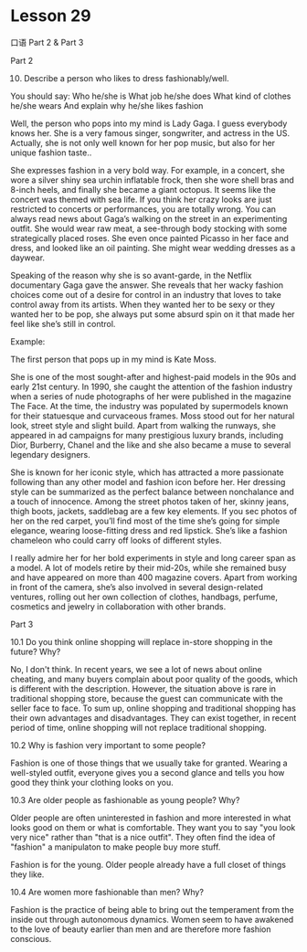 # Lesson 29

口语 Part 2 & Part 3

Part 2

10.   Describe a person who likes to dress fashionably/well. 

You should say:
Who he/she is
What job he/she does
What kind of clothes he/she wears
And explain why he/she likes fashion

Well, the person who pops into my mind is Lady Gaga. I guess everybody knows her. She is a very famous singer, songwriter, and actress in the US. Actually, she is not only well known for her pop music, but also for her unique fashion taste..

She expresses fashion in a very bold way. For example, in a concert, she wore a silver shiny sea urchin inflatable frock, then she wore shell bras and 8-inch heels, and finally she became a giant octopus. It seems like the concert was themed with sea life. If you think her crazy looks are just restricted to concerts or performances, you are totally wrong. You can always read news about Gaga’s walking on the street in an experimenting outfit. She would wear raw meat, a see-through body stocking with some strategically placed roses. She even once painted Picasso in her face and dress, and looked like an oil painting. She might wear wedding dresses as a daywear.

Speaking of the reason why she is so avant-garde, in the Netflix documentary Gaga gave the answer. She reveals that her wacky fashion choices come out of a desire for control in an industry that loves to take control away from its artists. When they wanted her to be sexy or they wanted her to be pop, she always put some absurd spin on it that made her feel like she’s still in control.

Example:

The first person that pops up in my mind is Kate Moss. 

She is one of the most sought-after and highest-paid models in the 90s and early 21st century. In 1990, she caught the attention of the fashion industry when a series of nude photographs of her were published in the magazine The Face. At the time, the industry was populated by supermodels known for their statuesque and curvaceous frames. Moss stood out for her natural look, street style and slight build. Apart from walking the runways, she appeared in ad campaigns for many prestigious luxury brands, including Dior, Burberry, Chanel and the like and she also became a muse to several legendary designers.

She is known for her iconic style, which has attracted a more passionate following than any other model and fashion icon before her. Her dressing style can be summarized as the perfect balance between nonchalance and a touch of innocence. Among the street photos taken of her, skinny jeans, thigh boots, jackets, saddlebag are a few key elements. If you sec photos of her on the red carpet, you’ll find most of the time she’s going for simple elegance, wearing loose-fitting dress and red lipstick. She’s like a fashion chameleon who could carry off looks of different styles.

I really admire her for her bold experiments in style and long career span as a model. A lot of models retire by their mid-20s, while she remained busy and have appeared on more than 400 magazine covers. Apart from working in front of the camera, she’s also involved in several design-related ventures, rolling out her own collection of clothes, handbags, perfume, cosmetics and jewelry in collaboration with other brands.


Part 3

10.1 Do you think online shopping will replace in-store shopping in the future? Why?

No, I don't think. In recent years, we see a lot of news about online cheating, and many buyers complain about poor quality of the goods, which is different with the description. However, the situation above is rare in traditional shopping store, because the guest can communicate with the seller face to face. To sum up, online shopping and traditional shopping has their own advantages and disadvantages. They can exist together, in recent period of time, online shopping will not replace traditional shopping.

10.2 Why is fashion very important to some people?

Fashion is one of those things that we usually take for granted. Wearing a well-styled outfit, everyone gives you a second glance and tells you how good they think your clothing looks on you.

10.3 Are older people as fashionable as young people? Why?

Older people are often uninterested in fashion and more interested in what looks good on them or what is comfortable. They want you to say "you look very nice" rather than "that is a nice outfit". They often find the idea of "fashion" a manipulaton to make people buy more stuff.

Fashion is for the young. Older people already have a full closet of things they like.

10.4 Are women more fashionable than men? Why?

Fashion is the practice of being able to bring out the temperament from the inside out through autonomous dynamics. Women seem to have awakened to the love of beauty earlier than men and are therefore more fashion conscious.

